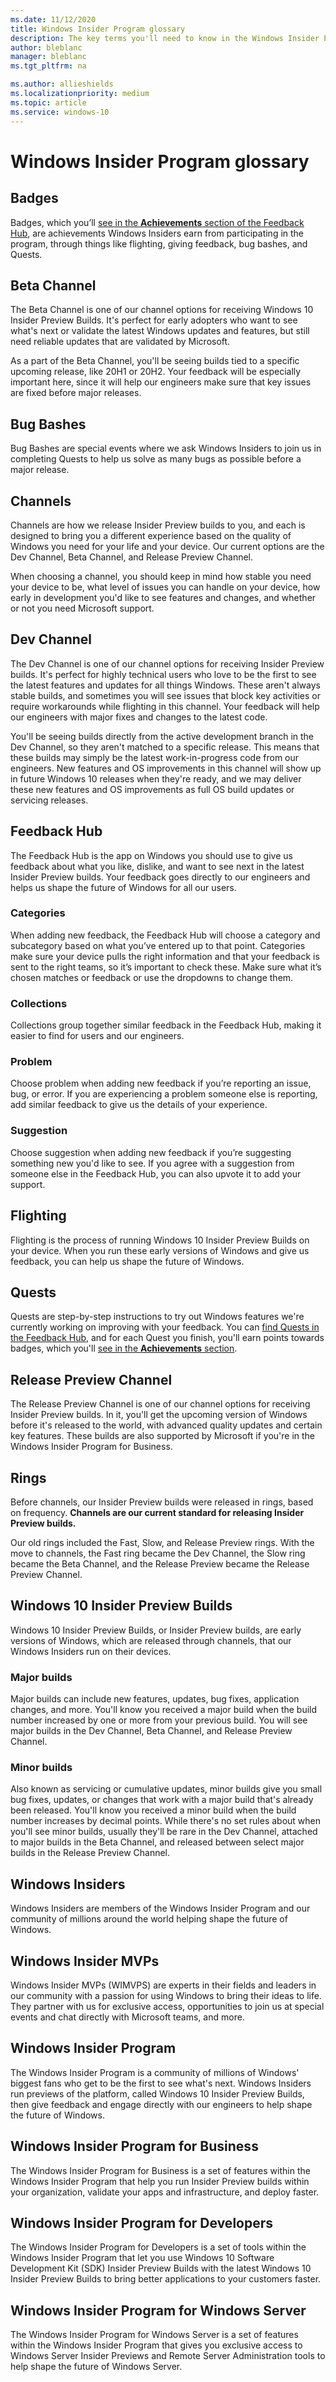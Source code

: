 ```yaml
---
ms.date: 11/12/2020
title: Windows Insider Program glossary
description: The key terms you'll need to know in the Windows Insider Program
author: bleblanc
manager: bleblanc
ms.tgt_pltfrm: na

ms.author: allieshields
ms.localizationpriority: medium
ms.topic: article
ms.service: windows-10
---
```


# Windows Insider Program glossary

## Badges 

Badges, which you’ll [see in the **Achievements** section of the Feedback Hub](https://aka.ms/WIPAchievements), are achievements Windows Insiders earn from participating in the program, through things like flighting, giving feedback, bug bashes, and Quests.

## Beta Channel

The Beta Channel is one of our channel options for receiving Windows 10 Insider Preview Builds. It's perfect for early adopters who want to see what's next or validate the latest Windows updates and features, but still need reliable updates that are validated by Microsoft.

As a part of the Beta Channel, you'll be seeing builds tied to a specific upcoming release, like 20H1 or 20H2. Your feedback will be especially important here, since it will help our engineers make sure that key issues are fixed before major releases.

## Bug Bashes

Bug Bashes are special events where we ask Windows Insiders to join us in completing Quests to help us solve as many bugs as possible before a major release.

## Channels

Channels are how we release Insider Preview builds to you, and each is designed to bring you a different experience based on the quality of Windows you need for your life and your device. Our current options are the Dev Channel, Beta Channel, and Release Preview Channel. 

When choosing a channel, you should keep in mind how stable you need your device to be, what level of issues you can handle on your device, how early in development you'd like to see features and changes, and whether or not you need Microsoft support.

## Dev Channel

The Dev Channel is one of our channel options for receiving Insider Preview builds. It's perfect for highly technical users who love to be the first to see the latest features and updates for all things Windows. These aren't always stable builds, and sometimes you will see issues that block key activities or require workarounds while flighting in this channel. Your feedback will help our engineers with major fixes and changes to the latest code.

You'll be seeing builds directly from the active development branch in the Dev Channel, so they aren't matched to a specific release. This means that these builds may simply be the latest work-in-progress code from our engineers. New features and OS improvements in this channel will show up in future Windows 10 releases when they're ready, and we may deliver these new features and OS improvements as full OS build updates or servicing releases.

## Feedback Hub

The Feedback Hub is the app on Windows you should use to give us feedback about what you like, dislike, and want to see next in the latest Insider Preview builds. Your feedback goes directly to our engineers and helps us shape the future of Windows for all our users.

### Categories

When adding new feedback, the Feedback Hub will choose a category and subcategory based on what you’ve entered up to that point. Categories make sure your device pulls the right information and that your feedback is sent to the right teams, so it’s important to check these. Make sure what it’s chosen matches or feedback or use the dropdowns to change them.

### Collections

Collections group together similar feedback in the Feedback Hub, making it easier to find for users and our engineers.

### Problem

Choose problem when adding new feedback if you’re reporting an issue, bug, or error. If you are experiencing a problem someone else is reporting, add similar feedback to give us the details of your experience.

### Suggestion

Choose suggestion when adding new feedback if you’re suggesting something new you'd like to see. If you agree with a suggestion from someone else in the Feedback Hub, you can also upvote it to add your support.

## Flighting

Flighting is the process of running Windows 10 Insider Preview Builds on your device. When you run these early versions of Windows and give us feedback, you can help us shape the future of Windows.

## Quests

Quests are step-by-step instructions to try out Windows features we're currently working on improving with your feedback. You can [find Quests in the Feedback Hub](https://aka.ms/FBHQuests), and for each Quest you finish, you'll earn points towards badges, which you'll [see in the **Achievements** section](https://aka.ms/WIPAchievements). 

## Release Preview Channel

The Release Preview Channel is one of our channel options for receiving Insider Preview builds. In it, you'll get the upcoming version of Windows before it's released to the world, with advanced quality updates and certain key features. These builds are also supported by Microsoft if you're in the Windows Insider Program for Business.

## Rings
Before channels, our Insider Preview builds were released in rings, based on frequency. **Channels are our current standard for releasing Insider Preview builds.**

Our old rings included the Fast, Slow, and Release Preview rings. With the move to channels, the Fast ring became the Dev Channel, the Slow ring became the Beta Channel, and the Release Preview became the Release Preview Channel.  

## Windows 10 Insider Preview Builds

Windows 10 Insider Preview Builds, or Insider Preview builds, are early versions of Windows, which are released through channels, that our Windows Insiders run on their devices.

### Major builds

Major builds can include new features, updates, bug fixes, application changes, and more. You'll know you received a major build when the build number increased by one or more from your previous build. You will see major builds in the Dev Channel, Beta Channel, and Release Preview Channel.

### Minor builds

Also known as servicing or cumulative updates, minor builds give you small bug fixes, updates, or changes that work with a major build that's already been released. You'll know you received a minor build when the build number increases by decimal points. While there's no set rules about when you'll see minor builds, usually they'll be rare in the Dev Channel, attached to major builds in the Beta Channel, and released between select major builds in the Release Preview Channel.

## Windows Insiders
Windows Insiders are members of the Windows Insider Program and our community of millions around the world helping shape the future of Windows. 

## Windows Insider MVPs

Windows Insider MVPs (WIMVPS) are experts in their fields and leaders in our community with a passion for using Windows to bring their ideas to life. They partner with us for exclusive access, opportunities to join us at special events and chat directly with Microsoft teams, and more.

## Windows Insider Program

The Windows Insider Program is a community of millions of Windows' biggest fans who get to be the first to see what's next. Windows Insiders run previews of the platform, called Windows 10 Insider Preview Builds, then give feedback and engage directly with our engineers to help shape the future of Windows.

## Windows Insider Program for Business

The Windows Insider Program for Business is a set of features within the Windows Insider Program that help you run Insider Preview builds within your organization, validate your apps and infrastructure, and deploy faster.

## Windows Insider Program for Developers

The Windows Insider Program for Developers is a set of tools within the Windows Insider Program that let you use Windows 10 Software Development Kit (SDK) Insider Preview Builds with the latest Windows 10 Insider Preview Builds to bring better applications to your customers faster.

## Windows Insider Program for Windows Server

The Windows Insider Program for Windows Server is a set of features within the Windows Insider Program that gives you exclusive access to Windows Server Insider Previews and Remote Server Administration tools to help shape the future of Windows Server.


